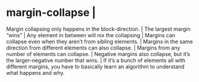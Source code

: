 # margin-collapse |
Margin collapsing only happens in the block-direction. |
The largest margin “wins” |
Any element in between will nix the collapsing |
Margins can collapse even when they aren’t from sibling elements. |
Margins in the same direction from different elements can also collapse. |
Margins from any number of elements can collapse. |
Negative margins also collapse, but it’s the larger-negative number that wins. |
If it’s a bunch of elements all with different margins, you have to basically learn an algorithm to understand what happens and why.
